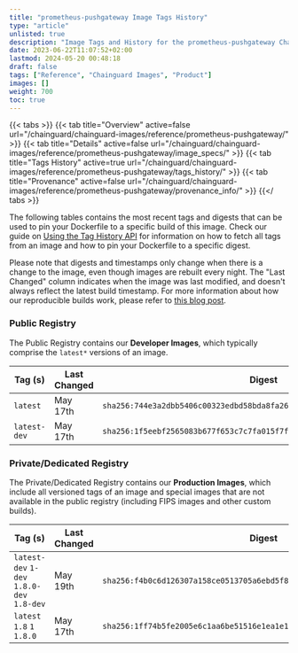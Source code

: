 ```yaml
---
title: "prometheus-pushgateway Image Tags History"
type: "article"
unlisted: true
description: "Image Tags and History for the prometheus-pushgateway Chainguard Image"
date: 2023-06-22T11:07:52+02:00
lastmod: 2024-05-20 00:48:18
draft: false
tags: ["Reference", "Chainguard Images", "Product"]
images: []
weight: 700
toc: true
---
```


{{< tabs >}}
{{< tab title="Overview" active=false url="/chainguard/chainguard-images/reference/prometheus-pushgateway/" >}}
{{< tab title="Details" active=false url="/chainguard/chainguard-images/reference/prometheus-pushgateway/image_specs/" >}}
{{< tab title="Tags History" active=true url="/chainguard/chainguard-images/reference/prometheus-pushgateway/tags_history/" >}}
{{< tab title="Provenance" active=false url="/chainguard/chainguard-images/reference/prometheus-pushgateway/provenance_info/" >}}
{{</ tabs >}}

The following tables contains the most recent tags and digests that can be used to pin your Dockerfile to a specific build of this image. Check our guide on [Using the Tag History API](/chainguard/chainguard-images/using-the-tag-history-api/) for information on how to fetch all tags from an image and how to pin your Dockerfile to a specific digest.

Please note that digests and timestamps only change when there is a change to the image, even though images are rebuilt every night. The "Last Changed" column indicates when the image was last modified, and doesn't always reflect the latest build timestamp. For more information about how our reproducible builds work, please refer to [this blog post](https://www.chainguard.dev/unchained/reproducing-chainguards-reproducible-image-builds).

### Public Registry
The Public Registry contains our **Developer Images**, which typically comprise the `latest*` versions of an image.

| Tag (s)       | Last Changed | Digest                                                                    |
|---------------|--------------|---------------------------------------------------------------------------|
|  `latest`     | May 17th     | `sha256:744e3a2dbb5406c00323edbd58bda8fa26cbb62a276fd0456dbba721cca0810d` |
|  `latest-dev` | May 17th     | `sha256:1f5eebf2565083b677f653c7c7fa015f7f2d312905d3765e4cfc95359c7d4d76` |


### Private/Dedicated Registry
The Private/Dedicated Registry contains our **Production Images**, which include all versioned tags of an image and special images that are not available in the public registry (including FIPS images and other custom builds).

| Tag (s)                                     | Last Changed | Digest                                                                    |
|---------------------------------------------|--------------|---------------------------------------------------------------------------|
|  `latest-dev` `1-dev` `1.8.0-dev` `1.8-dev` | May 19th     | `sha256:f4b0c6d126307a158ce0513705a6ebd5f8d4419c3afb5d7d2857d762c1512111` |
|  `latest` `1.8` `1` `1.8.0`                 | May 17th     | `sha256:1ff74b5fe2005e6c1aa6be51516e1ea1e171a2f42c8c6a5c09ccca5d2ceca475` |

